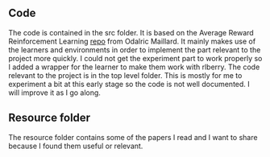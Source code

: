 ## Code
The code is contained in the src folder. It is based on the Average Reward Reinforcement Learning [repo](https://gitlab.inria.fr/omaillar/average-reward-reinforcement-learning) from Odalric Maillard. It mainly makes use of the learners and environments in order to implement the part relevant to the project more quickly. I could not get the experiment part to work properly so I added a wrapper for the learner to make them work with rlberry. The code relevant to the project is in the top level folder. This is mostly for me to experiment a bit at this early stage so the code is not well documented. I will improve it as I go along.

## Resource folder
The resource folder contains some of the papers I read and I want to share because I found them useful or relevant.